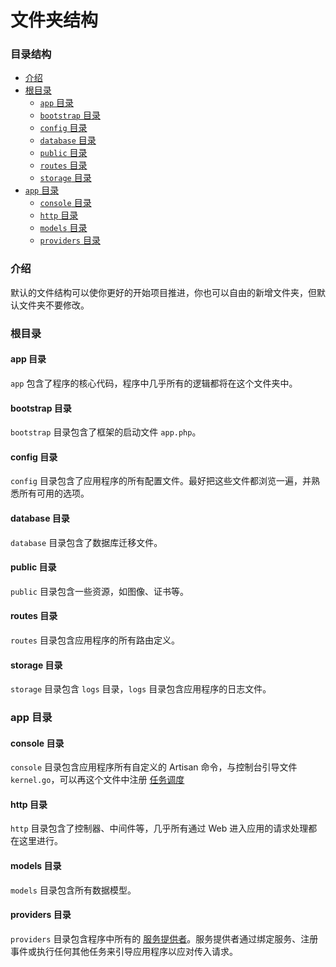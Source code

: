 # 文件夹结构

### 目录结构

* [介绍](文件夹结构.md#introduction)
* [根目录](文件夹结构.md#root)
  * [`app` 目录](文件夹结构.md#root-app)
  * [`bootstrap` 目录](文件夹结构.md#root-bootstrap)
  * [`config` 目录](文件夹结构.md#root-config)
  * [`database` 目录](文件夹结构.md#root-database)
  * [`public` 目录](文件夹结构.md#root-public)
  * [`routes` 目录](文件夹结构.md#root-routes)
  * [`storage` 目录](文件夹结构.md#root-storage)
* [`app` 目录](文件夹结构.md#app)
  * [`console` 目录](文件夹结构.md#app-console)
  * [`http` 目录](文件夹结构.md#app-http)
  * [`models` 目录](文件夹结构.md#app-models)
  * [`providers` 目录](文件夹结构.md#app-providers)

### 介绍

默认的文件结构可以使你更好的开始项目推进，你也可以自由的新增文件夹，但默认文件夹不要修改。

### 根目录

#### app 目录

`app` 包含了程序的核心代码，程序中几乎所有的逻辑都将在这个文件夹中。

#### bootstrap 目录

`bootstrap` 目录包含了框架的启动文件 `app.php`。

#### config 目录

`config` 目录包含了应用程序的所有配置文件。最好把这些文件都浏览一遍，并熟悉所有可用的选项。

#### database 目录

`database` 目录包含了数据库迁移文件。

#### public 目录

`public` 目录包含一些资源，如图像、证书等。

#### routes 目录

`routes` 目录包含应用程序的所有路由定义。

#### storage 目录

`storage` 目录包含 `logs` 目录，`logs` 目录包含应用程序的日志文件。

### app 目录

#### console 目录

`console` 目录包含应用程序所有自定义的 Artisan 命令，与控制台引导文件 `kernel.go`，可以再这个文件中注册 [任务调度](../综合话题/任务调度.md)

#### http 目录

`http` 目录包含了控制器、中间件等，几乎所有通过 Web 进入应用的请求处理都在这里进行。

#### models 目录

`models` 目录包含所有数据模型。

#### providers 目录

`providers` 目录包含程序中所有的 [服务提供者](../核心架构/服务提供者.md)。服务提供者通过绑定服务、注册事件或执行任何其他任务来引导应用程序以应对传入请求。
